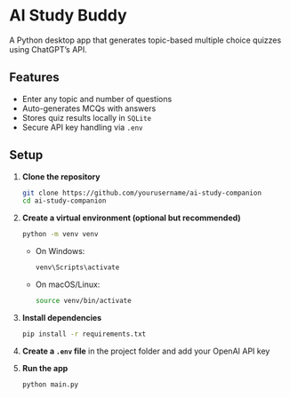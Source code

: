 # AI Study Buddy

A Python desktop app that generates topic-based multiple choice quizzes using ChatGPT’s API.

## Features
- Enter any topic and number of questions
- Auto-generates MCQs with answers
- Stores quiz results locally in `SQLite`
- Secure API key handling via `.env`

## Setup

1. **Clone the repository**
   ```bash
   git clone https://github.com/yourusername/ai-study-companion
   cd ai-study-companion
   ```

2. **Create a virtual environment (optional but recommended)**
   ```bash
   python -m venv venv
   ```
   - On Windows:
     ```bash
     venv\Scripts\activate
     ```
   - On macOS/Linux:
     ```bash
     source venv/bin/activate
     ```

3. **Install dependencies**
   ```bash
   pip install -r requirements.txt
   ```

4. **Create a `.env` file** in the project folder and add your OpenAI API key

5. **Run the app**
   ```bash
   python main.py
   ```
